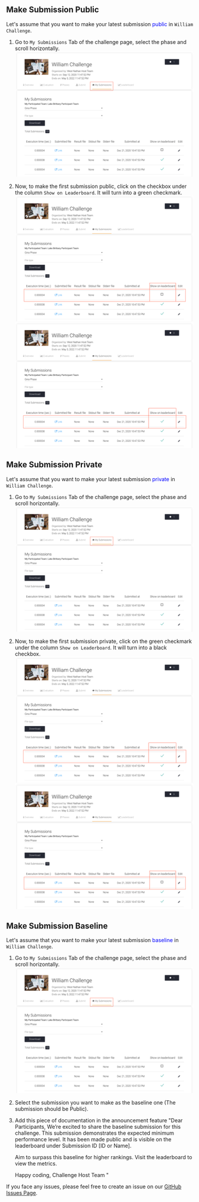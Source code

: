 ## Make Submission Public

Let's assume that you want to make your latest submission <span style="color:blue;">public</span> in `William Challenge`.

1. Go to `My Submissions` Tab of the challenge page, select the phase and scroll horizontally.
   <img src="_static/img/my_submission.png">

2. Now, to make the first submission public, click on the checkbox under the column `Show on Leaderboard`. It will turn into a green checkmark.
   <img src="_static/img/my_submission_public.png">
   <img src="_static/img/my_submission_private.png">

## Make Submission Private

Let's assume that you want to make your latest submission <span style="color:blue;">private</span> in `William Challenge`.

1. Go to `My Submissions` Tab of the challenge page, select the phase and scroll horizontally.
   <img src="_static/img/my_submission.png">

2. Now, to make the first submission private, click on the green checkmark under the column `Show on Leaderboard`. It will turn into a black checkbox.
   <img src="_static/img/my_submission_private.png">
   <img src="_static/img/my_submission_public.png">
   
## Make Submission Baseline

Let's assume that you want to make your latest submission <span style="color:blue;">baseline</span> in `William Challenge`.
1. Go to `My Submissions` Tab of the challenge page, select the phase and scroll horizontally.
   <img src="_static/img/my_submission.png">
2. Select the submission you want to make as the baseline one (The submission should be Public).
3. Add this piece of documentation in the announcement feature
   "Dear Participants,
   We’re excited to share the baseline submission for this challenge. This submission demonstrates the expected minimum performance level. It has been made public and is visible on the leaderboard under Submission ID [ID or Name].

   Aim to surpass this baseline for higher rankings. Visit the leaderboard to view the metrics.

   Happy coding,
   Challenge Host Team "
  


If you face any issues, please feel free to create an issue on our [GitHub Issues Page](https://github.com/Cloud-CV/EvalAI/issues/new).
